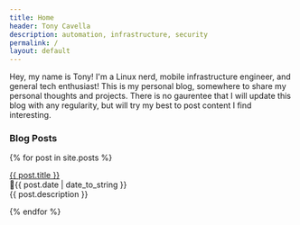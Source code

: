 ```yaml
---
title: Home
header: Tony Cavella
description: automation, infrastructure, security
permalink: /
layout: default
---
```

<p class="tldr">Hey, my name is Tony! I'm a Linux nerd, mobile infrastructure engineer, and general tech enthusiast! This is my personal blog, somewhere to share my personal thoughts and projects. There is no gaurentee that I will update this blog with any regularity, but will try my best to post content I find interesting.</p>

<h3>Blog Posts</h3>

{% for post in site.posts %}
  <p><a href="{{ post.url }}" class="post-title">{{ post.title }}</a><br>
  📅{{ post.date | date_to_string }}<br>
  {{ post.description }}</p>
{% endfor %}